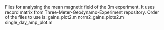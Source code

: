 Files for analysing the mean magnetic field of the 3m experiment. It uses record matrix from Three-Meter-Geodynamo-Experiment repository.
Order of the files to use is:
  gains_plot2.m
  norm2_gains_plots2.m
  single_day_amp_plot.m

  
